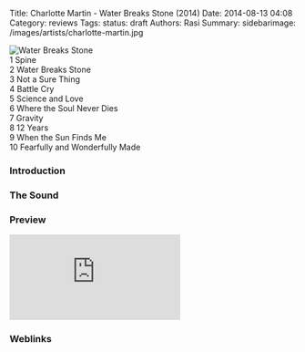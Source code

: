 Title: Charlotte Martin - Water Breaks Stone (2014)
Date: 2014-08-13 04:08
Category: reviews
Tags:
status: draft
Authors: Rasi
Summary:
sidebarimage: /images/artists/charlotte-martin.jpg

<div id="covertracks">
    <div id="cover">
<img src="/images/covers/cover-water-breaks-stone.jpg" alt="Water Breaks Stone">
    </div>
    <div id="tracklist">
1 Spine<br />
2 Water Breaks Stone<br />
3 Not a Sure Thing<br />
4 Battle Cry<br />
5 Science and Love<br />
6 Where the Soul Never Dies<br />
7 Gravity<br />
8 12 Years<br />
9 When the Sun Finds Me<br />
10 Fearfully and Wonderfully Made<br />
    </div>
</div>

### Introduction

### The Sound

### Preview
<iframe src=https://embed.spotify.com/?uri=spotify:track:6cfv2sH0T1SHdzA6AlsqUy frameborder=0 allowtransparency=true></iframe>

### Weblinks
